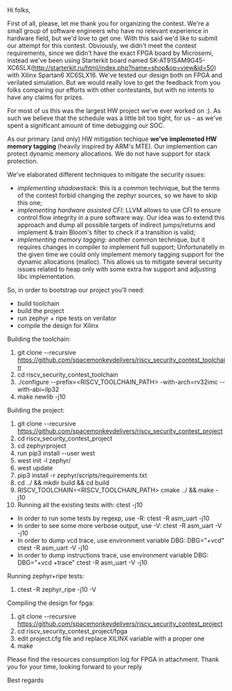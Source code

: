 Hi folks,

First of all, please, let me thank you for organizing the contest.  We're a
small group of software engineers who have no relevant experience in hardware
field, but we'd love to get one. With this said we'd like to submit our attempt
for this contest.  Obviously, we didn't meet the contest requirements, since we
didn't have the exact FPGA board by Microsemi, instead we've been using
Starterkit board named
SK-AT91SAM9G45-XC6SLX(http://starterkit.ru/html/index.php?name=shop&op=view&id=50)
with Xilinx Spartan6 XC6SLX16. We've tested our design both on FPGA and
verilated simulation.  But we would really love to get the feedback from you
folks comparing our efforts with other contestants, but with no intents to have
any claims for prizes.

For most of us this was the largest HW project we've ever worked on :). As such
we believe that the schedule was a little bit too tight, for us - as we've spent
a significant amount of time debugging our SOC.

As our primary (and only) HW mitigation techique **we've implemeted HW memory
tagging** (heavily inspired by ARM's MTE). Our implemention can protect
dynamic memory allocations. We do not have support for stack protection.

We've elaborated different techniques to mitigate the security issues:

- _implementing shadowstack_: this is a common technique, but the terms of the
contest forbid changing the zephyr sources, so we have to skip this one;
- _implementing hardware assisted CFI_: LLVM allows to use CFI to ensure
control flow integrity in a pure software way. Our idea was to extend this
approach and dump all possible targets of indirect jumps/returns and implement
& train Bloom's filter to check if a transition is valid;
- _implementing memory tagging_: another common technique, but it requires
changes in compiler to implement full support; Unfortunatelly in the given time
we could only implement memory tagging support for the dynamic allocations
(malloc). This allows us to mitigate several security issues related to heap
only with some extra hw support and adjusting libc implementation.

So, in order to bootstrap our project you'll need:
- build toolchain
- build the project
- run zephyr + ripe tests on verilator
- compile the design for Xilinx

Building the toolchain:  
1. git clone --recursive https://github.com/spacemonkeydelivers/riscv_security_contest_toolchain
1. cd riscv_security_contest_toolchain  
1. ./configure --prefix=<RISCV_TOOLCHAIN_PATH> -with-arch=rv32imc --with-abi=ilp32  
1. make newlib -j10  

Building the project:  
1. git clone --recursive https://github.com/spacemonkeydelivers/riscv_security_contest_project
1. cd riscv_security_contest_project  
1. cd zephyrproject  
1. run pip3 install --user west  
1. west init -l zephyr/  
1. west update  
1. pip3 install -r zephyr/scripts/requirements.txt  
1. cd ../ && mkdir build && cd build  
1. RISCV_TOOLCHAIN=<RISCV_TOOLCHAIN_PATH> cmake  ../ && make -j10  
1. Running all the existing tests with: ctest -j10   

  - In order to run some tests by regexp, use -R: ctest -R asm_uart -j10  
  - In order to see some more verbose output, use -V: ctest -R asm_uart -V -j10  
  - In order to dump vcd trace, use environment variable DBG: DBG="+vcd" ctest -R asm_uart -V -j10  
  - In order to dump instructions trace, use environment variable DBG: DBG="+vcd +trace" ctest -R asm_uart -V -j10  

Running zephyr+ripe tests:  
1. ctest -R zephyr_ripe -j10 -V  

Compiling the design for fpga: 
1. git clone --recursive https://github.com/spacemonkeydelivers/riscv_security_contest_project
1. cd riscv_security_contest_project/fpga  
1. edit project.cfg file and replace XILINX variable with a proper one  
1. make  

Please find the resources consumption log for FPGA in attachment.
Thank you for your time, looking forward to your reply

Best regards
